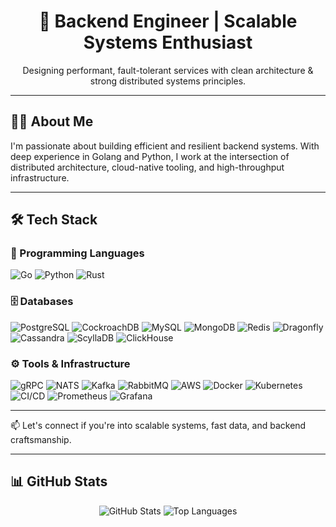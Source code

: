 <div align="center">
  <h1>🚀 Backend Engineer | Scalable Systems Enthusiast</h1>
  <p>Designing performant, fault-tolerant services with clean architecture & strong distributed systems principles.</p>
</div>

---

## 👨‍💻 About Me

I'm passionate about building efficient and resilient backend systems. With deep experience in Golang and Python, I work at the intersection of distributed architecture, cloud-native tooling, and high-throughput infrastructure.

---

## 🛠️ Tech Stack

### 🧠 Programming Languages
![Go](https://img.shields.io/badge/Go-%2300ADD8.svg?style=for-the-badge&logo=go&logoColor=white)
![Python](https://img.shields.io/badge/Python-%233776AB.svg?style=for-the-badge&logo=python&logoColor=white)
![Rust](https://img.shields.io/badge/Rust-%23000000.svg?style=for-the-badge&logo=rust&logoColor=white)

### 🗄️ Databases
![PostgreSQL](https://img.shields.io/badge/PostgreSQL-%234169E1.svg?style=for-the-badge&logo=postgresql&logoColor=white)
![CockroachDB](https://img.shields.io/badge/CockroachDB-%2387CF3E.svg?style=for-the-badge&logo=cockroachlabs&logoColor=white)
![MySQL](https://img.shields.io/badge/MySQL-%234479A1.svg?style=for-the-badge&logo=mysql&logoColor=white)
![MongoDB](https://img.shields.io/badge/MongoDB-%2347A248.svg?style=for-the-badge&logo=mongodb&logoColor=white)
![Redis](https://img.shields.io/badge/Redis-%23DC382D.svg?style=for-the-badge&logo=redis&logoColor=white)
![Dragonfly](https://img.shields.io/badge/Dragonfly-%23C72E49.svg?style=for-the-badge&logo=minio&logoColor=white)
![Cassandra](https://img.shields.io/badge/Cassandra-%231287B1.svg?style=for-the-badge&logo=apache-cassandra&logoColor=white)
![ScyllaDB](https://img.shields.io/badge/ScyllaDB-%23557DBF.svg?style=for-the-badge&logo=data&logoColor=white)
![ClickHouse](https://img.shields.io/badge/ClickHouse-%23FFCC01.svg?style=for-the-badge&logo=clickhouse&logoColor=black)

### ⚙️ Tools & Infrastructure
![gRPC](https://img.shields.io/badge/gRPC-%23244c5a.svg?style=for-the-badge&logo=grpc&logoColor=white)
![NATS](https://img.shields.io/badge/NATS-%23007ACC.svg?style=for-the-badge&logo=data&logoColor=white)
![Kafka](https://img.shields.io/badge/Kafka-%23231F20.svg?style=for-the-badge&logo=apache-kafka&logoColor=white)
![RabbitMQ](https://img.shields.io/badge/RabbitMQ-%23FF6600.svg?style=for-the-badge&logo=rabbitmq&logoColor=white)
![AWS](https://img.shields.io/badge/AWS-%23FF9900.svg?style=for-the-badge&logo=amazon-aws&logoColor=white)
![Docker](https://img.shields.io/badge/Docker-%232496ED.svg?style=for-the-badge&logo=docker&logoColor=white)
![Kubernetes](https://img.shields.io/badge/Kubernetes-%23326CE5.svg?style=for-the-badge&logo=kubernetes&logoColor=white)
![CI/CD](https://img.shields.io/badge/CI%2FCD-%23007ACC.svg?style=for-the-badge&logo=github-actions&logoColor=white)
![Prometheus](https://img.shields.io/badge/Prometheus-%23E6522C.svg?style=for-the-badge&logo=prometheus&logoColor=white)
![Grafana](https://img.shields.io/badge/Grafana-%23F46800.svg?style=for-the-badge&logo=grafana&logoColor=white)

---

📫 Let's connect if you're into scalable systems, fast data, and backend craftsmanship.

---

## 📊 GitHub Stats

<p align="center">
  <img src="https://github-readme-stats.vercel.app/api?username=nordew&show_icons=true&theme=radical" alt="GitHub Stats" />
  <img src="https://github-readme-stats.vercel.app/api/top-langs/?username=nordew&layout=compact&theme=radical" alt="Top Languages" />
</p>
